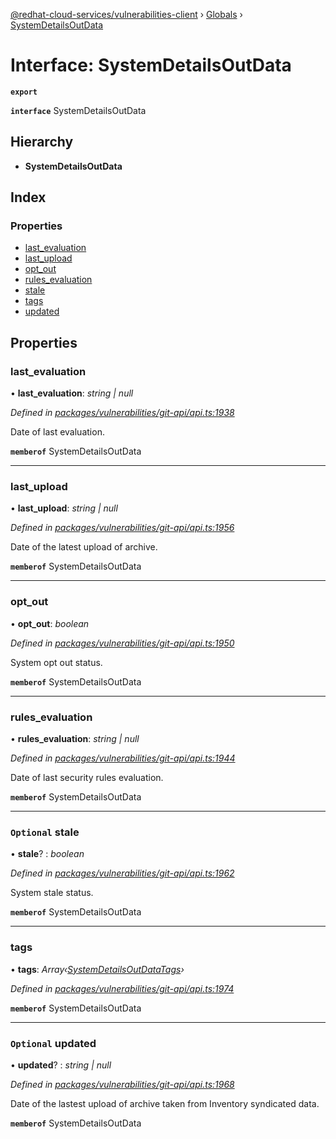 [@redhat-cloud-services/vulnerabilities-client](../README.md) › [Globals](../globals.md) › [SystemDetailsOutData](systemdetailsoutdata.md)

# Interface: SystemDetailsOutData

**`export`** 

**`interface`** SystemDetailsOutData

## Hierarchy

* **SystemDetailsOutData**

## Index

### Properties

* [last_evaluation](systemdetailsoutdata.md#last_evaluation)
* [last_upload](systemdetailsoutdata.md#last_upload)
* [opt_out](systemdetailsoutdata.md#opt_out)
* [rules_evaluation](systemdetailsoutdata.md#rules_evaluation)
* [stale](systemdetailsoutdata.md#optional-stale)
* [tags](systemdetailsoutdata.md#tags)
* [updated](systemdetailsoutdata.md#optional-updated)

## Properties

###  last_evaluation

• **last_evaluation**: *string | null*

*Defined in [packages/vulnerabilities/git-api/api.ts:1938](https://github.com/RedHatInsights/javascript-clients/blob/master/packages/vulnerabilities/git-api/api.ts#L1938)*

Date of last evaluation.

**`memberof`** SystemDetailsOutData

___

###  last_upload

• **last_upload**: *string | null*

*Defined in [packages/vulnerabilities/git-api/api.ts:1956](https://github.com/RedHatInsights/javascript-clients/blob/master/packages/vulnerabilities/git-api/api.ts#L1956)*

Date of the latest upload of archive.

**`memberof`** SystemDetailsOutData

___

###  opt_out

• **opt_out**: *boolean*

*Defined in [packages/vulnerabilities/git-api/api.ts:1950](https://github.com/RedHatInsights/javascript-clients/blob/master/packages/vulnerabilities/git-api/api.ts#L1950)*

System opt out status.

**`memberof`** SystemDetailsOutData

___

###  rules_evaluation

• **rules_evaluation**: *string | null*

*Defined in [packages/vulnerabilities/git-api/api.ts:1944](https://github.com/RedHatInsights/javascript-clients/blob/master/packages/vulnerabilities/git-api/api.ts#L1944)*

Date of last security rules evaluation.

**`memberof`** SystemDetailsOutData

___

### `Optional` stale

• **stale**? : *boolean*

*Defined in [packages/vulnerabilities/git-api/api.ts:1962](https://github.com/RedHatInsights/javascript-clients/blob/master/packages/vulnerabilities/git-api/api.ts#L1962)*

System stale status.

**`memberof`** SystemDetailsOutData

___

###  tags

• **tags**: *Array‹[SystemDetailsOutDataTags](systemdetailsoutdatatags.md)›*

*Defined in [packages/vulnerabilities/git-api/api.ts:1974](https://github.com/RedHatInsights/javascript-clients/blob/master/packages/vulnerabilities/git-api/api.ts#L1974)*

**`memberof`** SystemDetailsOutData

___

### `Optional` updated

• **updated**? : *string | null*

*Defined in [packages/vulnerabilities/git-api/api.ts:1968](https://github.com/RedHatInsights/javascript-clients/blob/master/packages/vulnerabilities/git-api/api.ts#L1968)*

Date of the lastest upload of archive taken from Inventory syndicated data.

**`memberof`** SystemDetailsOutData
